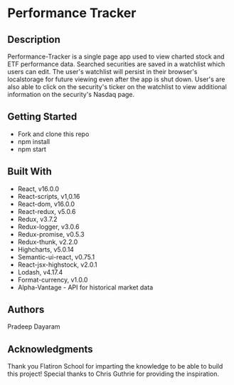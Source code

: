 # Performance Tracker

## Description

Performance-Tracker is a single page app used to view charted stock and ETF performance data.
Searched securities are saved in a watchlist which users can edit. The user's watchlist will
persist in their browser's localstorage for future viewing even after the app is shut down.
User's are also able to click on the security's ticker on the watchlist to view additional
information on the security's Nasdaq page.

## Getting Started

* Fork and clone this repo
* npm install
* npm start

## Built With

* React, v16.0.0
* React-scripts, v1,0.16
* React-dom, v16.0.0
* React-redux, v5.0.6
* Redux, v3.7.2
* Redux-logger, v3.0.6
* Redux-promise, v0.5.3
* Redux-thunk, v2.2.0
* Highcharts, v5.0.14
* Semantic-ui-react, v0.75.1
* React-jsx-highstock, v2.0.1
* Lodash, v4.17.4
* Format-currency, v1.0.0
* Alpha-Vantage - API for historical market data

## Authors

Pradeep Dayaram

## Acknowledgments

Thank you Flatiron School for imparting the knowledge to be able to build this project!
Special thanks to Chris Guthrie for providing the inspiration.
